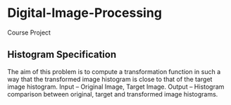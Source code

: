 # Digital-Image-Processing
Course Project

## Histogram Specification

The aim of this problem is to compute a transformation function in such a way that the transformed image histogram is close to that of the target image histogram.
Input – Original Image, Target Image.
Output – Histogram comparison between original, target and transformed image histograms.

